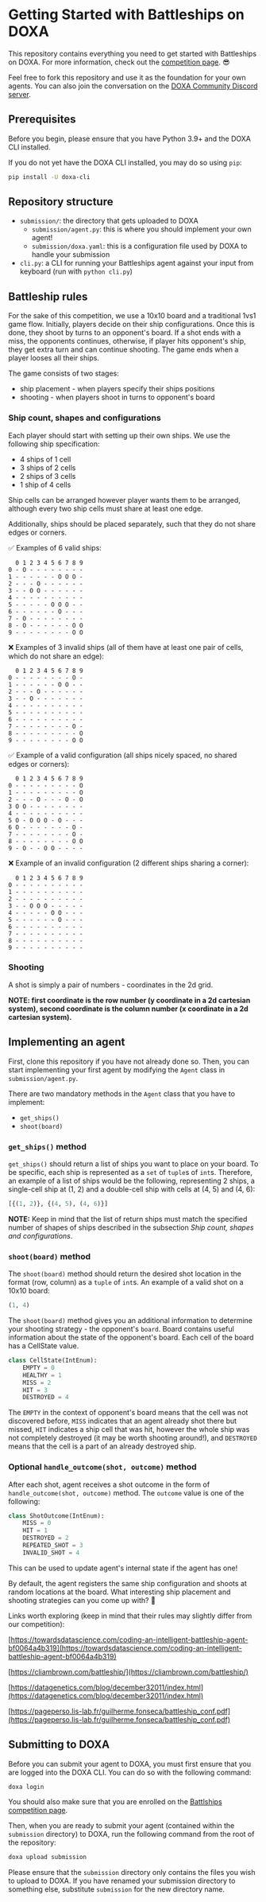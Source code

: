 # Getting Started with Battleships on DOXA
This repository contains everything you need to get started with Battleships on DOXA. For more information, check out the [competition page](https://doxaai.com/competition/battleships). 😎

Feel free to fork this repository and use it as the foundation for your own agents. You can also join the conversation on the [DOXA Community Discord server](https://discord.gg/MUvbQ3UYcf).

## Prerequisites

Before you begin, please ensure that you have Python 3.9+ and the DOXA CLI installed.

If you do not yet have the DOXA CLI installed, you may do so using `pip`:

```bash
pip install -U doxa-cli
```

## Repository structure

- `submission/`: the directory that gets uploaded to DOXA
    - `submission/agent.py`: this is where you should implement your own agent!
    - `submission/doxa.yaml`: this is a configuration file used by DOXA to handle your submission
- `cli.py`: a CLI for running your Battleships agent against your input from keyboard (run with `python cli.py`)

## Battleship rules

For the sake of this competition, we use a 10x10 board and a traditional 1vs1 game flow. Initially, players decide on their ship configurations. Once this is done, they shoot by turns to an opponent's board. If a shot ends with a miss, the opponents continues, otherwise, if player hits opponent's ship, they get extra turn and can continue shooting. The game ends when a player looses all their ships. 

The game consists of two stages:
- ship placement - when players specify their ships positions
- shooting - when players shoot in turns to opponent's board

### Ship count, shapes and configurations 

Each player should start with setting up their own ships. We use the following ship specification: 
- 4 ships of 1 cell
- 3 ships of 2 cells
- 2 ships of 3 cells
- 1 ship of 4 cells

Ship cells can be arranged however player wants them to be arranged, although every two ship cells must share at least one edge. 

Additionally, ships should be placed separately, such that they do not share edges or corners. 

✅ Examples of 6 valid ships:

```
  0 1 2 3 4 5 6 7 8 9 
0 - O - - - - - - - - 
1 - - - - - - O O O - 
2 - - - O - - - - - - 
3 - - O O - - - - - - 
4 - - - - - - - - - - 
5 - - - - - O O O - - 
6 - - - - - - O - - - 
7 - O - - - - - - - - 
8 - O - - - - - - O O 
9 - - - - - - - - O O
```

❌ Examples of 3 invalid ships (all of them have at least one pair of cells, which do not share an edge):

```
  0 1 2 3 4 5 6 7 8 9 
0 - - - - - - - - O - 
1 - - - - - - O O - - 
2 - - - O - - - - - - 
3 - - O - - - - - - - 
4 - - - - - - - - - - 
5 - - - - - - - - - - 
6 - - - - - - - - - - 
7 - - - - - - - - O - 
8 - - - - - - - - - O 
9 - - - - - - - - O O
```

✅ Example of a valid configuration (all ships nicely spaced, no shared edges or corners):

```
  0 1 2 3 4 5 6 7 8 9 
0 - - - - - - - - - O 
1 - - - - - - - - - O 
2 - - - O - - - O - O 
3 O O - - - - - - - - 
4 - - - - - - - - - - 
5 O - O O O - O - - - 
6 O - - - - - - - O - 
7 - - - - - - - - O - 
8 - - - - - - - - O O 
9 - O - - O O - - - -
```

❌ Example of an invalid configuration (2 different ships sharing a corner):

```
  0 1 2 3 4 5 6 7 8 9 
0 - - - - - - - - - - 
1 - - - - - - - - - - 
2 - - - - - - - - - - 
3 - - O O O - - - - - 
4 - - - - - O O - - - 
5 - - - - - - O - - - 
6 - - - - - - - - - - 
7 - - - - - - - - - - 
8 - - - - - - - - - - 
9 - - - - - - - - - -
```

### Shooting

A shot is simply a pair of numbers - coordinates in the 2d grid. 

**NOTE: first coordinate is the row number (y coordinate in a 2d cartesian system), second coordinate is the column number (x coordinate in a 2d cartesian system).**

## Implementing an agent

First, clone this repository if you have not already done so. Then, you can start implementing your first agent by modifying the `Agent` class in `submission/agent.py`.

There are two mandatory methods in the `Agent` class that you have to implement:
- `get_ships()`
- `shoot(board)`

### `get_ships()` method
`get_ships()` should return a list of ships you want to place on your board. To be specific, each ship is represented as a `set` of `tuple`s of `int`s. Therefore, an example of a list of ships would be the following, representing 2 ships, a single-cell ship at (1, 2) and a double-cell ship with cells at (4, 5) and (4, 6):
```py
[{(1, 2)}, {(4, 5), (4, 6)}]
```

**NOTE:** Keep in mind that the list of return ships must match the specified number of shapes of ships described in the subsection *Ship count, shapes and configurations*.

### `shoot(board)` method

The `shoot(board)` method should return the desired shot location in the format (row, column) as a `tuple` of `int`s. An example of a valid shot on a 10x10 board:

```py
(1, 4)
```

The `shoot(board)` method gives you an additional information to determine your shooting strategy - the opponent's `board`. Board contains useful information about the state of the opponent's board. Each cell of the board has a CellState value.
```py
class CellState(IntEnum):
    EMPTY = 0
    HEALTHY = 1
    MISS = 2
    HIT = 3
    DESTROYED = 4
```

The `EMPTY` in the context of opponent's board means that the cell was not discovered before, `MISS` indicates that an agent already shot there but missed, `HIT` indicates a ship cell that was hit, however the whole ship was not completely destroyed (it may be worth shooting around!), and `DESTROYED` means that the cell is a part of an already destroyed ship.

### Optional `handle_outcome(shot, outcome)` method

After each shot, agent receives a shot outcome in the form of `handle_outcome(shot, outcome)` method. The `outcome` value is one of the following:
```py
class ShotOutcome(IntEnum):
    MISS = 0
    HIT = 1
    DESTROYED = 2
    REPEATED_SHOT = 3
    INVALID_SHOT = 4
```

This can be used to update agent's internal state if the agent has one!

By default, the agent registers the same ship configuration and shoots at random locations at the board. What interesting ship placement and shooting strategies can you come up with? 👀

Links worth exploring (keep in mind that their rules may slightly differ from our competition):

[https://towardsdatascience.com/coding-an-intelligent-battleship-agent-bf0064a4b319](https://towardsdatascience.com/coding-an-intelligent-battleship-agent-bf0064a4b319)

[https://cliambrown.com/battleship/](https://cliambrown.com/battleship/)

[https://datagenetics.com/blog/december32011/index.html](https://datagenetics.com/blog/december32011/index.html)

[https://pageperso.lis-lab.fr/guilherme.fonseca/battleship_conf.pdf](https://pageperso.lis-lab.fr/guilherme.fonseca/battleship_conf.pdf)


## Submitting to DOXA

Before you can submit your agent to DOXA, you must first ensure that you are logged into the DOXA CLI. You can do so with the following command:

```bash
doxa login
```

You should also make sure that you are enrolled on the [Battlships competition page](https://doxaai.com/competition/battleships).

Then, when you are ready to submit your agent (contained within the `submission` directory) to DOXA, run the following command from the root of the repository:

```bash
doxa upload submission
```

Please ensure that the `submission` directory only contains the files you wish to upload to DOXA. If you have renamed your submission directory to something else, substitute `submission` for the new directory name.
